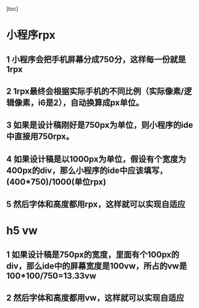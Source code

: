 [toc]

# 小程序rpx

## 1 小程序会把手机屏幕分成750分，这样每一份就是1rpx

## 2 1rpx最终会根据实际手机的不同比例（实际像素/逻辑像素，i6是2），自动换算成px单位。

## 3 如果是设计稿刚好是750px为单位，则小程序的ide中直接用750rpx。

## 4 如果设计稿是以1000px为单位，假设有个宽度为400px的div，那么小程序的ide中应该填写，(400*750)/1000(单位rpx)

## 5 然后字体和高度都用rpx，这样就可以实现自适应

# h5 vw

## 1 如果设计稿是750px的宽度，里面有个100px的div，那么ide中的屏幕宽度是100vw，所占的vw是100*100/750=13.33vw

## 2 然后字体和高度都用vw，这样就可以实现自适应